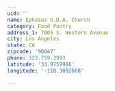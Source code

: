 ```yaml
---
uid: ''
name: Ephesus S.D.A. Church
category: Food Pantry
address_1: 7005 S. Western Avenue
city: Los Angeles
state: CA
zipcode: '90047'
phone: 323.759.3993
latitude: '33.9759966'
longitude: '-118.3092608'

---
```

